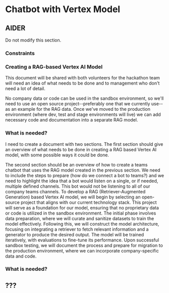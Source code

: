 # Chatbot with Vertex Model

## AIDER

Do not modify this section.

### Constraints
### Creating a RAG-based Vertex AI Model

This document will be shared with both volunteers for the hackathon team will
need an idea of what needs to be done and to management who don't need a lot
of detail.

No company data or code can be used in the sandbox environment, so we'll need
to use an open source project--preferably one that we currently use--as an
example for the RAG data. Once we've moved to the production environment
(where dev, test and stage environments will live) we can add necessary code
and documentation into a separate RAG model.

### What is needed?

I need to create a document with two sections. The first section should give an
overview of what needs to be done in creating a RAG based Vertex AI model,
with some possible ways it could be done.

The second section should be an overview of how to create a teams chatbot that
uses the RAG model created in the previous section. We need to include the
steps to prepare (how do we connect a bot to teams?) and we need to highlight
the idea that a bot would listen on a single, or if needed, multiple defined
channels. This bot would not be listening to all of our company teams
channels.
To develop a RAG (Retriever-Augmented Generation) based Vertex AI model, we will begin by selecting an open-source project that aligns with our current technology stack. This project will serve as a foundation for our model, ensuring that no proprietary data or code is utilized in the sandbox environment. The initial phase involves data preparation, where we will curate and sanitize datasets to train the model effectively. Following this, we will construct the model architecture, focusing on integrating a retriever to fetch relevant information and a generator to produce the desired output. The model will be trained iteratively, with evaluations to fine-tune its performance. Upon successful sandbox testing, we will document the process and prepare for migration to the production environment, where we can incorporate company-specific data and code.

### What is needed?

## ???
